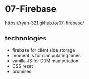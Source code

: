 # 07-Firebase


https://ryan-321.github.io/07-firebase/

## technologies
 - firebase for client side storage
 - moment.js for manipulating times
 - vanilla JS for DOM maniputation
 - CSS reset
 - promises
